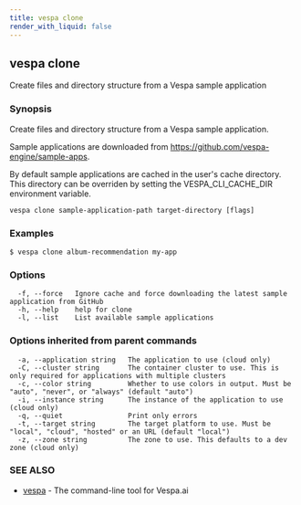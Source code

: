 ```yaml
---
title: vespa clone
render_with_liquid: false
---
```


## vespa clone

Create files and directory structure from a Vespa sample application

### Synopsis

Create files and directory structure from a Vespa sample application.

Sample applications are downloaded from
https://github.com/vespa-engine/sample-apps.

By default sample applications are cached in the user's cache directory. This
directory can be overriden by setting the VESPA_CLI_CACHE_DIR environment
variable.

```
vespa clone sample-application-path target-directory [flags]
```

### Examples

```
$ vespa clone album-recommendation my-app
```

### Options

```
  -f, --force   Ignore cache and force downloading the latest sample application from GitHub
  -h, --help    help for clone
  -l, --list    List available sample applications
```

### Options inherited from parent commands

```
  -a, --application string   The application to use (cloud only)
  -C, --cluster string       The container cluster to use. This is only required for applications with multiple clusters
  -c, --color string         Whether to use colors in output. Must be "auto", "never", or "always" (default "auto")
  -i, --instance string      The instance of the application to use (cloud only)
  -q, --quiet                Print only errors
  -t, --target string        The target platform to use. Must be "local", "cloud", "hosted" or an URL (default "local")
  -z, --zone string          The zone to use. This defaults to a dev zone (cloud only)
```

### SEE ALSO

* [vespa](vespa.html)	 - The command-line tool for Vespa.ai


